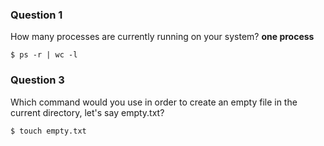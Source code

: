 ### Question 1

How many processes are currently running on your system? **one process**

```
$ ps -r | wc -l
```
### Question 3

Which command would you use in order to create an empty file in the current directory, let's say empty.txt?
```
$ touch empty.txt
```
